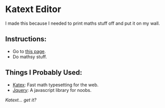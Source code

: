 # Katext Editor
I made this because I needed to print maths stuff off and put it on my wall.

## Instructions:
- Go to [this page](https://ollybritton.github.io/Katext-Editor/).
- Do mathsy stuff.

## Things I Probably Used:
- [Katex](https://github.com/Khan/KaTeX): Fast math typesetting for the web.
- [Jquery](https://github.com/jquery/jquery): A javascript library for noobs.

*Katext... get it?*
